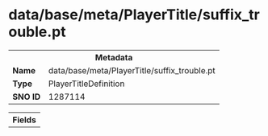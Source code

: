 <h1>data/base/meta/PlayerTitle/suffix_trouble.pt</h1><table><tr><th colspan="100%">Metadata</th></tr><tr><td><b>Name</b></td><td>data/base/meta/PlayerTitle/suffix_trouble.pt</td></tr><tr><td><b>Type</b></td><td>PlayerTitleDefinition</td></tr><tr><td><b>SNO ID</b></td><td>1287114</td></tr></table>

<table><tr><th colspan="100%">Fields</th></tr></table>

